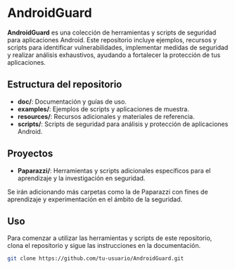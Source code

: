 # AndroidGuard

**AndroidGuard** es una colección de herramientas y scripts de seguridad para aplicaciones Android. Este repositorio incluye ejemplos, recursos y scripts para identificar vulnerabilidades, implementar medidas de seguridad y realizar análisis exhaustivos, ayudando a fortalecer la protección de tus aplicaciones.

## Estructura del repositorio

- **doc/**: Documentación y guías de uso.
- **examples/**: Ejemplos de scripts y aplicaciones de muestra.
- **resources/**: Recursos adicionales y materiales de referencia.
- **scripts/**: Scripts de seguridad para análisis y protección de aplicaciones Android.

## Proyectos
- **Paparazzi/**: Herramientas y scripts adicionales específicos para el aprendizaje y la investigación en seguridad.

Se irán adicionando más carpetas como la de Paparazzi con fines de aprendizaje y experimentación en el ámbito de la seguridad.

## Uso

Para comenzar a utilizar las herramientas y scripts de este repositorio, clona el repositorio y sigue las instrucciones en la documentación.

```sh
git clone https://github.com/tu-usuario/AndroidGuard.git
